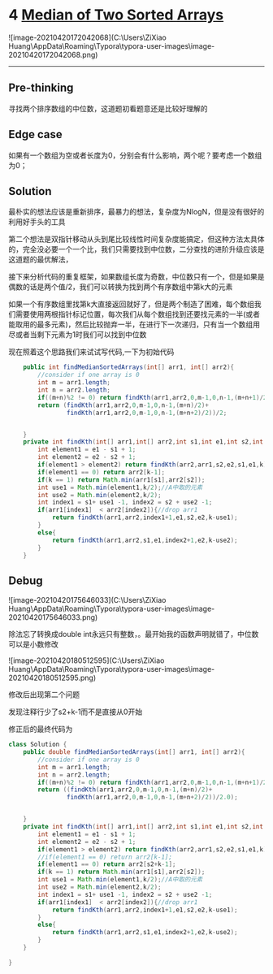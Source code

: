 # 4 [Median of Two Sorted Arrays](https://leetcode-cn.com/problems/median-of-two-sorted-arrays/)

![image-20210420172042068](C:\Users\ZiXiao Huang\AppData\Roaming\Typora\typora-user-images\image-20210420172042068.png)

---

## Pre-thinking

寻找两个排序数组的中位数，这道题初看题意还是比较好理解的

## Edge case

如果有一个数组为空或者长度为0，分别会有什么影响，两个呢？要考虑一个数组为0；

## Solution

最朴实的想法应该是重新排序，最暴力的想法，复杂度为NlogN，但是没有很好的利用好手头的工具

第二个想法是双指针移动从头到尾比较线性时间复杂度能搞定，但这种方法太具体的，完全没必要一个一个比，我们只需要找到中位数，二分查找的进阶升级应该是这道题的最优解法，

接下来分析代码的重复框架，如果数组长度为奇数，中位数只有一个，但是如果是偶数的话是两个值/2，我们可以转换为找到两个有序数组中第k大的元素

如果一个有序数组里找第k大直接返回就好了，但是两个制造了困难，每个数组我们需要使用两根指针标记位置，每次我们从每个数组找到还要找元素的一半(或者能取用的最多元素)，然后比较抛弃一半，在进行下一次递归，只有当一个数组用尽或者当剩下元素为1时我们可以找到中位数

现在照着这个思路我们来试试写代码,一下为初始代码

~~~java
    public int findMedianSortedArrays(int[] arr1, int[] arr2){
        //consider if one array is 0
        int m = arr1.length;
        int n = arr2.length;
        if((m+n)%2 != 0) return findKth(arr1,arr2,0,m-1,0,n-1,(m+n+1)/2);
        return (findKth(arr1,arr2,0,m-1,0,n-1,(m+n)/2)+
                findKth(arr1,arr2,0,m-1,0,n-1,(m+n+2)/2))/2;


    }
    private int findKth(int[] arr1,int[] arr2,int s1,int e1,int s2,int e2,int k){
        int element1 = e1 - s1 + 1;
        int element2 = e2 - s2 + 1;
        if(element1 > element2) return findKth(arr2,arr1,s2,e2,s1,e1,k);//first array small
        if(element1 == 0) return arr2[k-1];
        if(k == 1) return Math.min(arr1[s1],arr2[s2]);
        int use1 = Math.min(element1,k/2);//A中取的元素
        int use2 = Math.min(element2,k/2);
        int index1 = s1+ use1 -1, index2 = s2 + use2 -1;
        if(arr1[index1]  < arr2[index2]){//drop arr1
            return findKth(arr1,arr2,index1+1,e1,s2,e2,k-use1);
        }
        else{
            return findKth(arr1,arr2,s1,e1,index2+1,e2,k-use2);
        }
    }
~~~

## Debug

![image-20210420175646033](C:\Users\ZiXiao Huang\AppData\Roaming\Typora\typora-user-images\image-20210420175646033.png)

除法忘了转换成double int永远只有整数，。最开始我的函数声明就错了，中位数可以是小数修改

![image-20210420180512595](C:\Users\ZiXiao Huang\AppData\Roaming\Typora\typora-user-images\image-20210420180512595.png)

修改后出现第二个问题

发现注释行少了s2+k-1而不是直接从0开始

修正后的最终代码为

~~~java
class Solution {
    public double findMedianSortedArrays(int[] arr1, int[] arr2){
        //consider if one array is 0
        int m = arr1.length;
        int n = arr2.length;
        if((m+n)%2 != 0) return findKth(arr1,arr2,0,m-1,0,n-1,(m+n+1)/2);
        return ((findKth(arr1,arr2,0,m-1,0,n-1,(m+n)/2)+
                findKth(arr1,arr2,0,m-1,0,n-1,(m+n+2)/2))/2.0);


    }
    private int findKth(int[] arr1,int[] arr2,int s1,int e1,int s2,int e2,int k){
        int element1 = e1 - s1 + 1;
        int element2 = e2 - s2 + 1;
        if(element1 > element2) return findKth(arr2,arr1,s2,e2,s1,e1,k);//first array small
        //if(element1 == 0) return arr2[k-1];
        if(element1 == 0) return arr2[s2+k-1];
        if(k == 1) return Math.min(arr1[s1],arr2[s2]);
        int use1 = Math.min(element1,k/2);//A中取的元素
        int use2 = Math.min(element2,k/2);
        int index1 = s1+ use1 -1, index2 = s2 + use2 -1;
        if(arr1[index1]  < arr2[index2]){//drop arr1
            return findKth(arr1,arr2,index1+1,e1,s2,e2,k-use1);
        }
        else{
            return findKth(arr1,arr2,s1,e1,index2+1,e2,k-use2);
        }
    }
    
}
~~~

